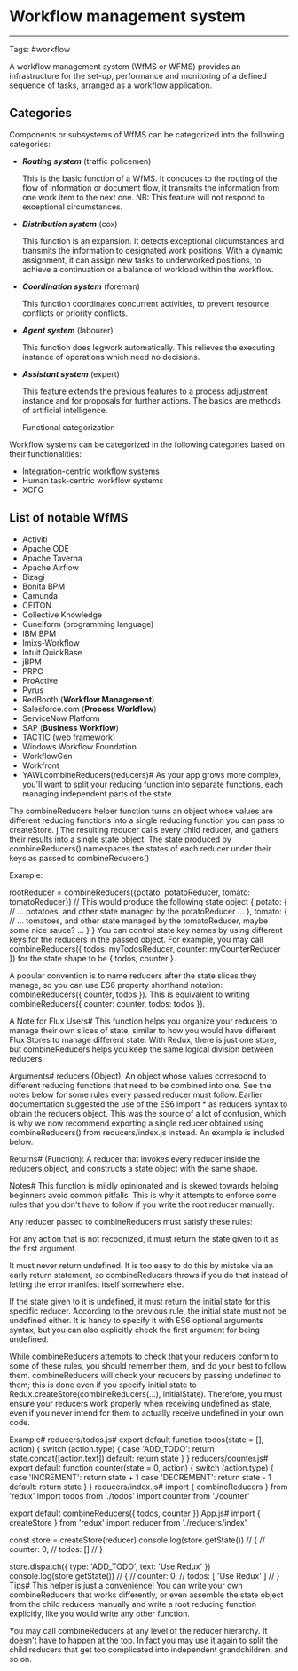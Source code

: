 # Workflow management system
---
Tags: #workflow 

A workflow management system (WfMS or WFMS) provides an infrastructure for the set-up, performance and monitoring of a defined sequence of tasks, arranged as a workflow application.

## Categories
Components or subsystems of WfMS can be categorized into the following categories:

   - **_Routing system_** (traffic policemen)

        This is the basic function of a WfMS. It conduces to the routing of the flow of information or document flow, it transmits the information from one work item to the next one. 
        NB: This feature will not respond to exceptional circumstances.

   - **_Distribution system_** (cox)

        This function is an expansion. It detects exceptional circumstances and transmits the information to designated work positions. With a dynamic assignment, it can assign new tasks to underworked positions, to achieve a continuation or a balance of workload within the workflow.

   - **_Coordination system_** (foreman)

        This function coordinates concurrent activities, to prevent resource conflicts or priority conflicts.

   - **_Agent system_** (labourer)

        This function does legwork automatically. This relieves the executing instance of operations which need no decisions.

   - **_Assistant system_** (expert)

        This feature extends the previous features to a process adjustment instance and for proposals for further actions. The basics are methods of artificial intelligence.
        
        Functional categorization

Workflow systems can be categorized in the following categories based on their functionalities:
- Integration-centric workflow systems
-  Human task-centric workflow systems
-  XCFG

## List of notable WfMS
  - Activiti
  - Apache ODE
  - Apache Taverna
  - Apache Airflow
  - Bizagi
  - Bonita BPM
  - Camunda
  - CEITON
  - Collective Knowledge
  - Cuneiform (programming language)
  - IBM BPM
  - Imixs-Workflow
  - Intuit QuickBase
  - jBPM
  - PRPC
  - ProActive
  - Pyrus
  - RedBooth (**Workflow Management**)
  - Salesforce.com (**Process Workflow**)
  - ServiceNow Platform
  - SAP (**Business Workflow**)
  - TACTIC (web framework)
  - Windows Workflow Foundation
  - WorkflowGen
  - Workfront
  - YAWLcombineReducers(reducers)#
As your app grows more complex, you'll want to split your reducing function into separate functions, each managing independent parts of the state.

The combineReducers helper function turns an object whose values are different reducing functions into a single reducing function you can pass to createStore.
j
The resulting reducer calls every child reducer, and gathers their results into a single state object. The state produced by combineReducers() namespaces the states of each reducer under their keys as passed to combineReducers()

Example:

rootReducer = combineReducers({potato: potatoReducer, tomato: tomatoReducer})
// This would produce the following state object
{
  potato: {
    // ... potatoes, and other state managed by the potatoReducer ...
  },
  tomato: {
    // ... tomatoes, and other state managed by the tomatoReducer, maybe some nice sauce? ...
  }
}
You can control state key names by using different keys for the reducers in the passed object. For example, you may call combineReducers({ todos: myTodosReducer, counter: myCounterReducer }) for the state shape to be { todos, counter }.

A popular convention is to name reducers after the state slices they manage, so you can use ES6 property shorthand notation: combineReducers({ counter, todos }). This is equivalent to writing combineReducers({ counter: counter, todos: todos }).

A Note for Flux Users#
This function helps you organize your reducers to manage their own slices of state, similar to how you would have different Flux Stores to manage different state. With Redux, there is just one store, but combineReducers helps you keep the same logical division between reducers.

Arguments#
reducers (Object): An object whose values correspond to different reducing functions that need to be combined into one. See the notes below for some rules every passed reducer must follow.
Earlier documentation suggested the use of the ES6 import * as reducers syntax to obtain the reducers object. This was the source of a lot of confusion, which is why we now recommend exporting a single reducer obtained using combineReducers() from reducers/index.js instead. An example is included below.

Returns#
(Function): A reducer that invokes every reducer inside the reducers object, and constructs a state object with the same shape.

Notes#
This function is mildly opinionated and is skewed towards helping beginners avoid common pitfalls. This is why it attempts to enforce some rules that you don't have to follow if you write the root reducer manually.

Any reducer passed to combineReducers must satisfy these rules:

For any action that is not recognized, it must return the state given to it as the first argument.

It must never return undefined. It is too easy to do this by mistake via an early return statement, so combineReducers throws if you do that instead of letting the error manifest itself somewhere else.

If the state given to it is undefined, it must return the initial state for this specific reducer. According to the previous rule, the initial state must not be undefined either. It is handy to specify it with ES6 optional arguments syntax, but you can also explicitly check the first argument for being undefined.

While combineReducers attempts to check that your reducers conform to some of these rules, you should remember them, and do your best to follow them. combineReducers will check your reducers by passing undefined to them; this is done even if you specify initial state to Redux.createStore(combineReducers(...), initialState). Therefore, you must ensure your reducers work properly when receiving undefined as state, even if you never intend for them to actually receive undefined in your own code.

Example#
reducers/todos.js#
export default function todos(state = [], action) {
  switch (action.type) {
    case 'ADD_TODO':
      return state.concat([action.text])
    default:
      return state
  }
}
reducers/counter.js#
export default function counter(state = 0, action) {
  switch (action.type) {
    case 'INCREMENT':
      return state + 1
    case 'DECREMENT':
      return state - 1
    default:
      return state
  }
}
reducers/index.js#
import { combineReducers } from 'redux'
import todos from './todos'
import counter from './counter'

export default combineReducers({
  todos,
  counter
})
App.js#
import { createStore } from 'redux'
import reducer from './reducers/index'

const store = createStore(reducer)
console.log(store.getState())
// {
//   counter: 0,
//   todos: []
// }

store.dispatch({
  type: 'ADD_TODO',
  text: 'Use Redux'
})
console.log(store.getState())
// {
//   counter: 0,
//   todos: [ 'Use Redux' ]
// }
Tips#
This helper is just a convenience! You can write your own combineReducers that works differently, or even assemble the state object from the child reducers manually and write a root reducing function explicitly, like you would write any other function.

You may call combineReducers at any level of the reducer hierarchy. It doesn't have to happen at the top. In fact you may use it again to split the child reducers that get too complicated into independent grandchildren, and so on.